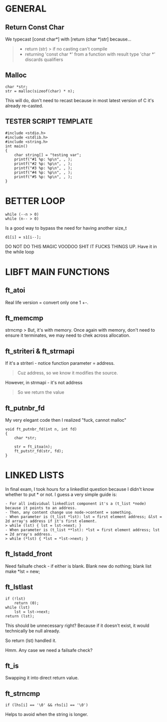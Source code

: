 # GENERAL
## Return Const Char
We typecast [const char*] with [return (char *)str] because...
> - return (str) > if no casting can't compile 
> - returning 'const char *' from a function with result type 'char *' discards qualifiers

## Malloc
```
char *str;
str = malloc(sizeof(char) * n);
```
This will do, don't need to recast because in most latest version of C it's already re-casted.

## TESTER SCRIPT TEMPLATE
```
#include <stdio.h>
#include <stdlib.h>
#include <string.h>
int	main()
{
	char string[] = "testing var";
	printf("#1 %p: %p\n", , );
	printf("#2 %p: %p\n", , );
	printf("#3 %p: %p\n", , );
	printf("#4 %p: %p\n", , );
	printf("#5 %p: %p\n", , );
}
```

# BETTER LOOP

```
while (--n > 0)
while (n-- > 0)
```
Is a good way to bypass the need for having another size_t

```
d1[i] = s1[i--];
```
DO NOT DO THIS MAGIC VOODOO SHIT IT FUCKS THINGS UP. Have it in the while loop

# LIBFT MAIN FUNCTIONS
## ft_atoi

Real life version = convert only one 1 +-.

## ft_memcmp

strncmp > But, it's with memory. 
Once again with memory, don't need to ensure it terminates,
we may need to chek across allocation.

## ft_striteri & ft_strmapi

If it's a striteri - notice function parameter = address.
> Cuz address, so we know it modifies the source.

However, in strmapi - it's not address
> So we return the value

## ft_putnbr_fd
My very elegant code then I realized "fuck, cannot malloc"
```
void ft_putnbr_fd(int n, int fd)
{
	char *str;
	
	str = ft_itoa(n);
	ft_putstr_fd(str, fd);
}
```

# LINKED LISTS

In final exam, I took hours for a linkedlist question because I didn't know whether to put * or not. I guess a very simple guide is:
```
- For all individual linkedlist component it's a (t_list *node) because it points to an address.
- Then, any content change use node->content = something.
- When parameter is (t_list *lst): lst = first element address; &lst = 2d array's address if it's first element.
> while (lst) { lst = lst->next; }
- When parameter is (t_list **lst): *lst = first element address; lst = 2d array's address. 
> while (*lst) { *lst = *lst->next; }
```

## ft_lstadd_front
Need failsafe check - if either is blank. 
Blank new do nothing; blank list make *lst = new;

## ft_lstlast
```
if (!lst)
	return (0);
while (lst)
	lst = lst->next;
return (lst);
```
This should be unnecessary right? Because if it doesn't exist, it would technically be null already.

So return (lst) handled it.

Hmm. Any case we need a failsafe check?

## ft_is 

Swapping it into direct return value.

## ft_strncmp

```
if (lhs[i] == '\0' && rhs[i] == '\0')
```

Helps to avoid when the string is longer.